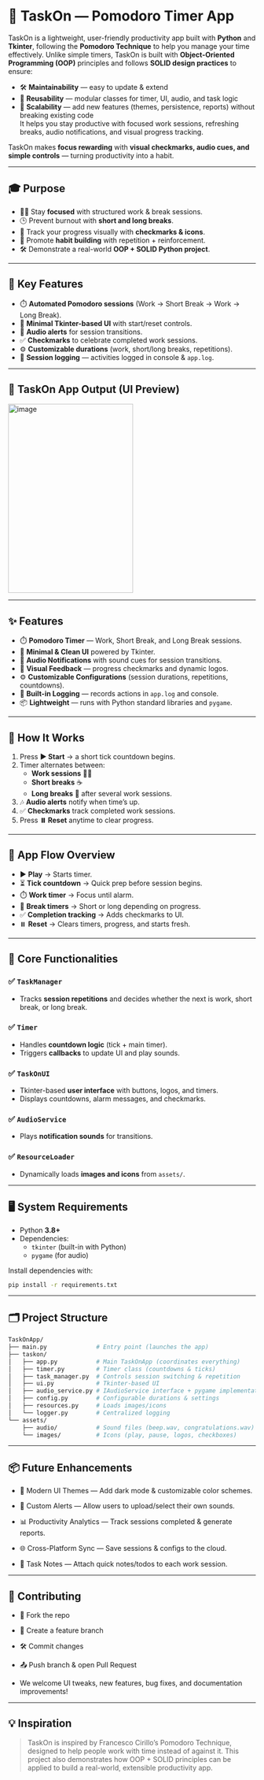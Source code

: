 # 🌱 TaskOn — Pomodoro Timer App  

TaskOn is a lightweight, user-friendly productivity app built with **Python** and **Tkinter**, following the **Pomodoro Technique** to help you manage your time effectively. 
Unlike simple timers, TaskOn is built with **Object-Oriented Programming (OOP)** principles and follows **SOLID design practices** to ensure:  

- 🛠️ **Maintainability** — easy to update & extend  
- 🔄 **Reusability** — modular classes for timer, UI, audio, and task logic  
- 🧩 **Scalability** — add new features (themes, persistence, reports) without breaking existing code     
It helps you stay productive with focused work sessions, refreshing breaks, audio notifications, and visual progress tracking.  

TaskOn makes **focus rewarding** with **visual checkmarks, audio cues, and simple controls** — turning productivity into a habit.  

---

## 🎓 Purpose  

- 🧑‍💻 Stay **focused** with structured work & break sessions.  
- 🕒 Prevent burnout with **short and long breaks**.  
- 🌱 Track your progress visually with **checkmarks & icons**.  
- 🧠 Promote **habit building** with repetition + reinforcement.  
- 🛠️ Demonstrate a real-world **OOP + SOLID Python project**.  

---

## 🧠 Key Features

- ⏱️ **Automated Pomodoro sessions** (Work → Short Break → Work → Long Break).  
- 🎨 **Minimal Tkinter-based UI** with start/reset controls.  
- 🔔 **Audio alerts** for session transitions.  
- ✅ **Checkmarks** to celebrate completed work sessions.  
- ⚙️ **Customizable durations** (work, short/long breaks, repetitions).  
- 📝 **Session logging** — activities logged in console & `app.log`.

---

## 📸 TaskOn App Output (UI Preview)

<img width="254" height="384" alt="image" src="https://github.com/user-attachments/assets/437485d7-3cad-4e5c-ac3e-d55796154686" />


---

## ✨ Features  

- ⏱️ **Pomodoro Timer** — Work, Short Break, and Long Break sessions.  
- 🎨 **Minimal & Clean UI** powered by Tkinter.  
- 🔔 **Audio Notifications** with sound cues for session transitions.  
- 🌿 **Visual Feedback** — progress checkmarks and dynamic logos.  
- ⚙️ **Customizable Configurations** (session durations, repetitions, countdowns).  
- 📝 **Built-in Logging** — records actions in `app.log` and console.  
- 📦 **Lightweight** — runs with Python standard libraries and `pygame`.  

---

## 📌 How It Works  

1. Press **▶️ Start** → a short tick countdown begins.  
2. Timer alternates between:  
   - **Work sessions** 🧑‍💻  
   - **Short breaks** ☕  
   - **Long breaks** 🌿 after several work sessions.  
3. 🎶 **Audio alerts** notify when time’s up.  
4. ✅ **Checkmarks** track completed work sessions.  
5. Press **⏸️ Reset** anytime to clear progress.  

---

## 🎯 App Flow Overview

- ▶️ **Play** → Starts timer.  
- ⏳ **Tick countdown** → Quick prep before session begins.  
- ⏱️ **Work timer** → Focus until alarm.  
- 🌿 **Break timers** → Short or long depending on progress.  
- ✅ **Completion tracking** → Adds checkmarks to UI.  
- ⏸️ **Reset** → Clears timers, progress, and starts fresh.  

---

## 🔧 Core Functionalities

### ✅ `TaskManager`
- Tracks **session repetitions** and decides whether the next is work, short break, or long break.  

### ✅ `Timer`
- Handles **countdown logic** (tick + main timer).  
- Triggers **callbacks** to update UI and play sounds.  

### ✅ `TaskOnUI`
- Tkinter-based **user interface** with buttons, logos, and timers.  
- Displays countdowns, alarm messages, and checkmarks.  

### ✅ `AudioService`
- Plays **notification sounds** for transitions.  

### ✅ `ResourceLoader`
- Dynamically loads **images and icons** from `assets/`.

---

## 🖥️ System Requirements

- Python **3.8+**  
- Dependencies:  
  - `tkinter` (built-in with Python)  
  - `pygame` (for audio)  

Install dependencies with:  
```bash
pip install -r requirements.txt
```
---

## 🗂️ Project Structure  
```bash
TaskOnApp/ 
├── main.py              # Entry point (launches the app)
├── taskon/ 
│   ├── app.py           # Main TaskOnApp (coordinates everything)
│   ├── timer.py         # Timer class (countdowns & ticks)
│   ├── task_manager.py  # Controls session switching & repetition
│   ├── ui.py            # Tkinter-based UI
│   ├── audio_service.py # IAudioService interface + pygame implementation
│   ├── config.py        # Configurable durations & settings
│   ├── resources.py     # Loads images/icons
│   └── logger.py        # Centralized logging
└── assets/ 
    ├── audio/           # Sound files (beep.wav, congratulations.wav)
    └── images/          # Icons (play, pause, logos, checkboxes)
```
---

## 📦 Future Enhancements

- 🎨 Modern UI Themes — Add dark mode & customizable color schemes.

- 🔔 Custom Alerts — Allow users to upload/select their own sounds.

- 📊 Productivity Analytics — Track sessions completed & generate reports.

- 🌐 Cross-Platform Sync — Save sessions & configs to the cloud.

- 📝 Task Notes — Attach quick notes/todos to each work session.

---

## 🤝 Contributing

- 🍴 Fork the repo
- 🌱 Create a feature branch
- 🛠️ Commit changes
- 📤 Push branch & open Pull Request

- We welcome UI tweaks, new features, bug fixes, and documentation improvements!

---

## 💡 Inspiration

>TaskOn is inspired by Francesco Cirillo’s Pomodoro Technique, designed to help people work with time instead of against it.
This project also demonstrates how OOP + SOLID principles can be applied to build a real-world, extensible productivity app.
